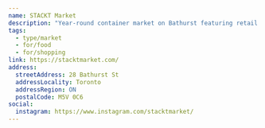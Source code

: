 ```yaml
---
name: STACKT Market
description: "Year-round container market on Bathurst featuring retail shops, food vendors, and event spaces."
tags:
  - type/market
  - for/food
  - for/shopping
link: https://stacktmarket.com/
address:
  streetAddress: 28 Bathurst St
  addressLocality: Toronto
  addressRegion: ON
  postalCode: M5V 0C6
social:
  instagram: https://www.instagram.com/stacktmarket/
---
```

